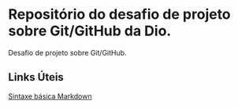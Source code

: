 # Repositório do desafio de projeto sobre Git/GitHub da Dio.
Desafio de projeto sobre Git/GitHub.

## Links Úteis 
[Sintaxe básica Markdown](https://www.markdownguide.org/basic-syntax/)
